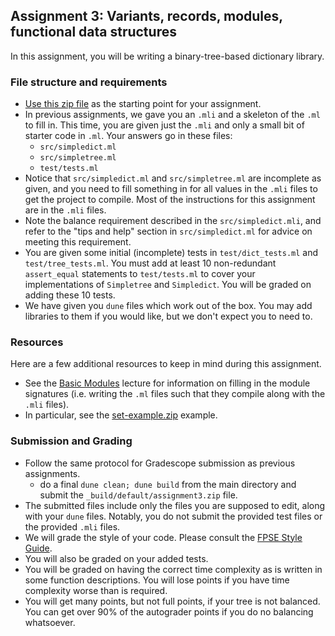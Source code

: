Assignment 3: Variants, records, modules, functional data structures
--------------------------------------------------------------

In this assignment, you will be writing a binary-tree-based dictionary library.

### File structure and requirements

* [Use this zip file](assignment3.zip) as the starting point for your assignment. 
* In previous assignments, we gave you an `.mli` and a skeleton of the `.ml` to fill in. This time, you are given just the `.mli` and only a small bit of starter code in `.ml`. Your answers go in these files:
  * `src/simpledict.ml`
  * `src/simpletree.ml`
  * `test/tests.ml`
* Notice that `src/simpledict.ml` and `src/simpletree.ml` are incomplete as given, and you need to fill something in for all values in the `.mli` files to get the project to compile. Most of the instructions for this assignment are in the `.mli` files.
* Note the balance requirement described in the `src/simpledict.mli`, and refer to the "tips and help" section in `src/simpledict.ml` for advice on meeting this requirement.
* You are given some initial (incomplete) tests in `test/dict_tests.ml` and `test/tree_tests.ml`. You must add at least 10 non-redundant `assert_equal` statements to `test/tests.ml` to cover your implementations of `Simpletree` and `Simpledict`. You will be graded on adding these 10 tests.
* We have given you `dune` files which work out of the box. You may add libraries to them if you would like, but we don't expect you to need to.

### Resources
Here are a few additional resources to keep in mind during this assignment.

* See the [Basic Modules](https://pl.cs.jhu.edu/fpse/lecture/basic-modules.html) lecture for information on filling in the module signatures (i.e. writing the `.ml` files such that they compile along with the `.mli` files).
* In particular, see the [set-example.zip](https://pl.cs.jhu.edu/fpse/examples/set-example.zip) example.

### Submission and Grading
* Follow the same protocol for Gradescope submission as previous assignments.
  - do a final `dune clean; dune build` from the main directory and submit the `_build/default/assignment3.zip` file.
* The submitted files include only the files you are supposed to edit, along with your `dune` files. Notably, you do not submit the provided test files or the provided `.mli` files.
* We will grade the style of your code. Please consult the [FPSE Style Guide](https://pl.cs.jhu.edu/fpse/style-guide.html).
* You will also be graded on your added tests.
* You will be graded on having the correct time complexity as is written in some function descriptions. You will lose points if you have time complexity worse than is required.
* You will get many points, but not full points, if your tree is not balanced. You can get over 90% of the autograder points if you do no balancing whatsoever.